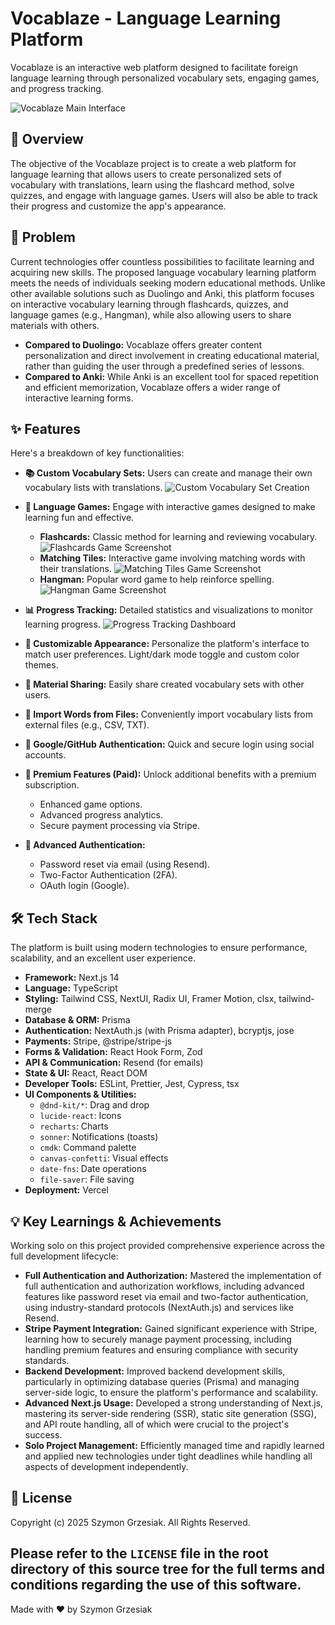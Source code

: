 # Vocablaze - Language Learning Platform

Vocablaze is an interactive web platform designed to facilitate foreign language learning through personalized vocabulary sets, engaging games, and progress tracking.

![Vocablaze Main Interface](src/assets/images/github/main.png)

## 🚀 Overview

The objective of the Vocablaze project is to create a web platform for language learning that allows users to create personalized sets of vocabulary with translations, learn using the flashcard method, solve quizzes, and engage with language games. Users will also be able to track their progress and customize the app's appearance.

## 🎯 Problem

Current technologies offer countless possibilities to facilitate learning and acquiring new skills. The proposed language vocabulary learning platform meets the needs of individuals seeking modern educational methods. Unlike other available solutions such as Duolingo and Anki, this platform focuses on interactive vocabulary learning through flashcards, quizzes, and language games (e.g., Hangman), while also allowing users to share materials with others.

* **Compared to Duolingo:** Vocablaze offers greater content personalization and direct involvement in creating educational material, rather than guiding the user through a predefined series of lessons.
* **Compared to Anki:** While Anki is an excellent tool for spaced repetition and efficient memorization, Vocablaze offers a wider range of interactive learning forms.

## ✨ Features

Here's a breakdown of key functionalities:

* **📚 Custom Vocabulary Sets:** Users can create and manage their own vocabulary lists with translations.
    ![Custom Vocabulary Set Creation](src/assets/images/github/create.png)

* **🎲 Language Games:** Engage with interactive games designed to make learning fun and effective.
    * **Flashcards:** Classic method for learning and reviewing vocabulary.
        ![Flashcards Game Screenshot](src/assets/images/github/flashcards.png)
    * **Matching Tiles:** Interactive game involving matching words with their translations.
        ![Matching Tiles Game Screenshot](src/assets/images/github/matching.png)
    * **Hangman:** Popular word game to help reinforce spelling.
        ![Hangman Game Screenshot](src/assets/images/github/hangman.png)

* **📊 Progress Tracking:** Detailed statistics and visualizations to monitor learning progress.
    ![Progress Tracking Dashboard](src/assets/images/github/progress.png)

* **🎨 Customizable Appearance:** Personalize the platform's interface to match user preferences.
    Light/dark mode toggle and custom color themes.
* **🔄 Material Sharing:** Easily share created vocabulary sets with other users.

* **📄 Import Words from Files:** Conveniently import vocabulary lists from external files (e.g., CSV, TXT).

* **🔐 Google/GitHub Authentication:** Quick and secure login using social accounts.

* **🌟 Premium Features (Paid):** Unlock additional benefits with a premium subscription.
    * Enhanced game options.
    * Advanced progress analytics.
    * Secure payment processing via Stripe.

* **🔑 Advanced Authentication:**
    * Password reset via email (using Resend).
    * Two-Factor Authentication (2FA).
    * OAuth login (Google).

## 🛠️ Tech Stack

The platform is built using modern technologies to ensure performance, scalability, and an excellent user experience.

* **Framework:** Next.js 14
* **Language:** TypeScript
* **Styling:** Tailwind CSS, NextUI, Radix UI, Framer Motion, clsx, tailwind-merge
* **Database & ORM:** Prisma
* **Authentication:** NextAuth.js (with Prisma adapter), bcryptjs, jose
* **Payments:** Stripe, @stripe/stripe-js
* **Forms & Validation:** React Hook Form, Zod
* **API & Communication:** Resend (for emails)
* **State & UI:** React, React DOM
* **Developer Tools:** ESLint, Prettier, Jest, Cypress, tsx
* **UI Components & Utilities:**
    * `@dnd-kit/*`: Drag and drop
    * `lucide-react`: Icons
    * `recharts`: Charts
    * `sonner`: Notifications (toasts)
    * `cmdk`: Command palette
    * `canvas-confetti`: Visual effects
    * `date-fns`: Date operations
    * `file-saver`: File saving
* **Deployment:** Vercel

## 💡 Key Learnings & Achievements

Working solo on this project provided comprehensive experience across the full development lifecycle:

* **Full Authentication and Authorization:** Mastered the implementation of full authentication and authorization workflows, including advanced features like password reset via email and two-factor authentication, using industry-standard protocols (NextAuth.js) and services like Resend.
* **Stripe Payment Integration:** Gained significant experience with Stripe, learning how to securely manage payment processing, including handling premium features and ensuring compliance with security standards.
* **Backend Development:** Improved backend development skills, particularly in optimizing database queries (Prisma) and managing server-side logic, to ensure the platform's performance and scalability.
* **Advanced Next.js Usage:** Developed a strong understanding of Next.js, mastering its server-side rendering (SSR), static site generation (SSG), and API route handling, all of which were crucial to the project's success.
* **Solo Project Management:** Efficiently managed time and rapidly learned and applied new technologies under tight deadlines while handling all aspects of development independently.

## 📄 License

Copyright (c) 2025 Szymon Grzesiak. All Rights Reserved.

Please refer to the `LICENSE` file in the root directory of this source tree for the full terms and conditions regarding the use of this software.
---

Made with ❤️ by Szymon Grzesiak